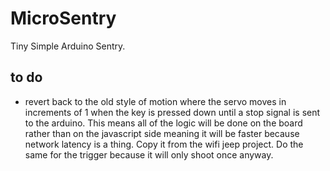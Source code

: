 # MicroSentry
Tiny Simple Arduino Sentry.

## to do

- revert back to the old style of motion where the servo moves in increments of 1 when the key is pressed down until a stop signal is sent to the arduino. This means all of the logic will be done on the board rather than on the javascript side meaning it will be faster because network latency is a thing. Copy it from the wifi jeep project. Do the same for the trigger because it will only shoot once anyway.